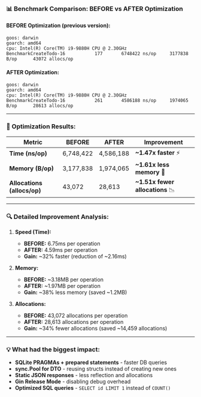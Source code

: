 ### 📊 Benchmark Comparison: BEFORE vs AFTER Optimization

#### BEFORE Optimization (previous version):

```
goos: darwin
goarch: amd64
cpu: Intel(R) Core(TM) i9-9880H CPU @ 2.30GHz
BenchmarkCreateTodo-16    	     177	   6748422 ns/op	 3177838 B/op	   43072 allocs/op
```

#### AFTER Optimization:

```
goos: darwin
goarch: amd64
cpu: Intel(R) Core(TM) i9-9880H CPU @ 2.30GHz
BenchmarkCreateTodo-16    	     261	   4586188 ns/op	 1974065 B/op	   28613 allocs/op
```

---

### 🚀 Optimization Results:

| Metric                      | BEFORE    | AFTER     | Improvement                     |
| --------------------------- | --------- | --------- | ------------------------------- |
| **Time (ns/op)**            | 6,748,422 | 4,586,188 | **~1.47x faster** ⚡            |
| **Memory (B/op)**           | 3,177,838 | 1,974,065 | **~1.61x less memory** 💾       |
| **Allocations (allocs/op)** | 43,072    | 28,613    | **~1.51x fewer allocations** 📉 |

---

### 🔍 Detailed Improvement Analysis:

1.  **Speed (Time):**

    - **BEFORE:** 6.75ms per operation
    - **AFTER:** 4.59ms per operation
    - **Gain:** ~32% faster (reduction of ~2.16ms)

2.  **Memory:**

    - **BEFORE:** ~3.18MB per operation
    - **AFTER:** ~1.97MB per operation
    - **Gain:** ~38% less memory (saved ~1.2MB)

3.  **Allocations:**
    - **BEFORE:** 43,072 allocations per operation
    - **AFTER:** 28,613 allocations per operation
    - **Gain:** ~34% fewer allocations (saved ~14,459 allocations)

---

### 💡 What had the biggest impact:

- **SQLite PRAGMAs + prepared statements** - faster DB queries
- **sync.Pool for DTO** - reusing structs instead of creating new ones
- **Static JSON responses** - less reflection and allocations
- **Gin Release Mode** - disabling debug overhead
- **Optimized SQL queries** - `SELECT id LIMIT 1` instead of `COUNT()`
